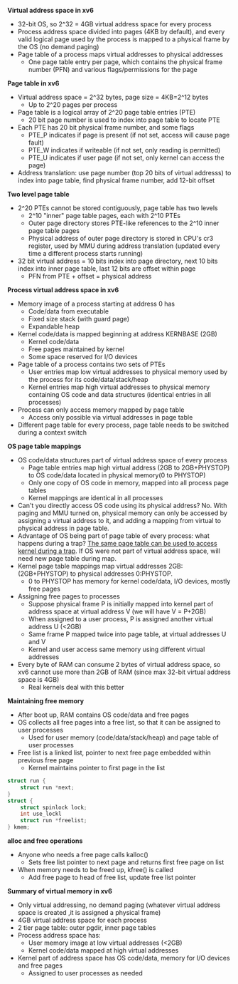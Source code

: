**Virtual address space in xv6**
- 32-bit OS, so 2^32 = 4GB virtual address space for every process
- Process address space divided into pages (4KB by default), and every valid logical page used by the process is mapped to a physical frame by the OS (no demand paging)
- Page table of a process maps virtual addresses to physical addresses
    * One page table entry per page, which contains the physical frame number (PFN) and various flags/permissions for the page 

**Page table in xv6**
- Virtual address space = 2^32 bytes, page size = 4KB=2^12 bytes
    * Up to 2^20 pages per process
- Page table is a logical array of 2^20 page table entries (PTE)
    * 20 bit page number is used to index into page table to locate PTE
- Each PTE has 20 bit physical frame number, and some flags
    * PTE_P indicates if page is present (if not set, access will cause page fault)
    * PTE_W indicates if writeable (if not set, only reading is permitted)
    * PTE_U indicates if user page  (if not set, only kernel can access the page)
- Address translation: use page number (top 20 bits of virtual addresss) to index into page table, find physical frame number, add 12-bit offset

**Two level page table**
- 2^20 PTEs cannot be stored contiguously, page table has two levels
    * 2^10 "inner" page table pages, each with 2^10 PTEs
    * Outer page directory stores PTE-like references to the 2^10 inner page table pages
    * Physical address of outer page directory is stored in CPU's cr3 register, used by MMU during address translation (updated every time a different process starts running)
- 32 bit virtual address = 10 bits index into page directory, next 10 bits index into inner page table, last 12 bits are offset within page
    * PFN from PTE + offset = physical address

**Process virtual address space in xv6**
- Memory image of a process starting at address 0 has
    * Code/data from executable
    * Fixed size stack (with guard page)
    * Expandable heap
- Kernel code/data is mapped beginning at address KERNBASE (2GB)
    * Kernel code/data
    * Free pages maintained by kernel
    * Some space reserved for I/O devices
- Page table of a process contains two sets of PTEs
    * User entries map low virtual addresses to physical memory used by the process for its code/data/stack/heap
    * Kernel entries map high virtual addresses to physical memory containing OS code and data structures (identical entries in all processes)
- Process can only access memory mapped by page table
    * Access only possible via virtual addresses in page table
- Different page table for every process, page table needs to be switched during a context switch

**OS page table mappings**
- OS code/data structures part of virtual address space of every process
    * Page table entries map high virtual address (2GB to 2GB+PHYSTOP) to OS code/data located in physical memory(0 to PHYSTOP)
    * Only one copy of OS code in memory, mapped into all process page tables
    * Kernel mappings are identical in all processes
- Can't you directly access OS code using its physical address? No. With paging and MMU turned on, physical memory can only be accessed by assigning a virtual address to it, and adding a mapping from virtual to physical address in page table. 
- Advantage of OS being part of page table of every process: what happens during a trap? <u>The same page table can be used to access kernel during a trap</u>. If OS were not part of virtual address space, will need new page table during map. 
- Kernel page table mappings map virtual addresses 2GB: (2GB+PHYSTOP) to physical addresses 0:PHYSTOP. 
    * 0 to PHYSTOP has memory for kernel code/data, I/O devices, mostly free pages
- Assigning free pages to processes
    * Suppose physical frame P is initially mapped into kernel part of address space at virtual address V (we will have V = P+2GB)
    * When assigned to a user process, P is assigned another virtual address U (<2GB)
    * Same frame P mapped twice into page table, at virtual addresses U and V
    * Kernel and user access same  memory using different virtual addresses
- Every byte of RAM can consume 2 bytes of virtual address space, so xv6 cannot use more than 2GB of RAM (since max 32-bit virtual address space is 4GB)
    * Real kernels deal with this better

**Maintaining free memory**
- After boot up, RAM contains OS code/data and free pages
- OS collects all free pages into a free list, so that it can be assigned to user processes
    * Used for user memory (code/data/stack/heap) and page table of user processes
- Free list is a linked list, pointer to next free page embedded within previous free page
    * Kernel maintains pointer to first page in the list

```c
struct run {
    struct run *next;
}
struct {
    struct spinlock lock;
    int use_lockl
    struct run *freelist;
} kmem;
```

**alloc and free operations**
- Anyone who needs a free page calls kalloc()
    * Sets free list pointer to next page and returns first free page on list
- When memory needs to be freed up, kfree() is called
    * Add free page to head of free list, update free list pointer

**Summary of virtual memory in xv6**
- Only virtual addressing, no demand paging (whatever virtual address space is created ,it is assigned a physical frame)
- 4GB virtual address space for each process
- 2 tier page table: outer pgdir, inner page tables
- Process address space has:
    * User memory image at low virtual addresses (<2GB)
    * Kernel code/data mapped at high virtual addresses
- Kernel part of address space has OS code/data, memory for I/O devices and free pages
    * Assigned to user processes as needed